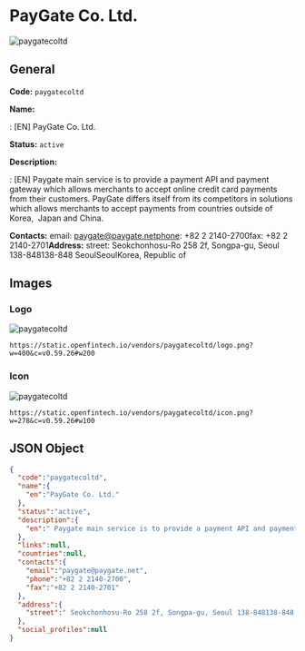 
# PayGate Co. Ltd. 
![paygatecoltd](https://static.openfintech.io/vendors/paygatecoltd/logo.png?w=400&c=v0.59.26#w200)  

## General 
 
**Code:** `paygatecoltd` 
 
**Name:** 
 
:	[EN] PayGate Co. Ltd. 
 
**Status:** `active` 
 
**Description:** 
 
: [EN]  Paygate main service is to provide a payment API and payment gateway which allows merchants to accept online credit card payments from their customers. PayGate differs itself from its competitors in solutions which allows merchants to accept payments from countries outside of Korea,  Japan and China.  
 
**Contacts:** 
email: paygate@paygate.netphone: +82 2 2140-2700fax: +82 2 2140-2701**Address:** 
street:  Seokchonhosu-Ro 258 2f, Songpa-gu, Seoul 138-848138-848 SeoulSeoulKorea, Republic of  

## Images 

### Logo 
 
![paygatecoltd](https://static.openfintech.io/vendors/paygatecoltd/logo.png?w=400&c=v0.59.26#w200)  

```
https://static.openfintech.io/vendors/paygatecoltd/logo.png?w=400&c=v0.59.26#w200
```  

### Icon 
 
![paygatecoltd](https://static.openfintech.io/vendors/paygatecoltd/icon.png?w=278&c=v0.59.26#w100)  

```
https://static.openfintech.io/vendors/paygatecoltd/icon.png?w=278&c=v0.59.26#w100
```  

## JSON Object 

```json
{
  "code":"paygatecoltd",
  "name":{
    "en":"PayGate Co. Ltd."
  },
  "status":"active",
  "description":{
    "en":" Paygate main service is to provide a payment API and payment gateway which allows merchants to accept online credit card payments from their customers. PayGate differs itself from its competitors in solutions which allows merchants to accept payments from countries outside of Korea,\u00a0 Japan and China. "
  },
  "links":null,
  "countries":null,
  "contacts":{
    "email":"paygate@paygate.net",
    "phone":"+82 2 2140-2700",
    "fax":"+82 2 2140-2701"
  },
  "address":{
    "street":" Seokchonhosu-Ro 258 2f, Songpa-gu, Seoul 138-848138-848 SeoulSeoulKorea, Republic of "
  },
  "social_profiles":null
}
```  
